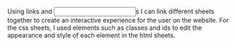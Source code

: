 Using <a> links and <input>s I can link different sheets together to create an interactive experience for the user on the website. For the css sheets, I used elements such as classes and ids to edit the appearance and style of each element in the html sheets.